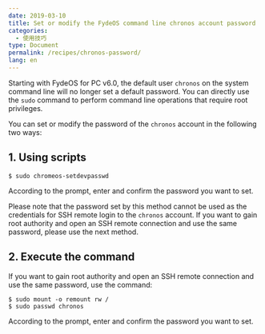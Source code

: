 ```yaml
---
date: 2019-03-10
title: Set or modify the FydeOS command line chronos account password
categories:
  - 使用技巧
type: Document
permalink: /recipes/chronos-password/
lang: en
---
```


Starting with FydeOS for PC v6.0, the default user `chronos` on the system command line will no longer set a default password. You can directly use the `sudo` command to perform command line operations that require root privileges.

You can set or modify the password of the `chronos` account in the following two ways:

## 1. Using scripts

```
$ sudo chromeos-setdevpasswd
```
According to the prompt, enter and confirm the password you want to set.

Please note that the password set by this method cannot be used as the credentials for SSH remote login to the `chronos` account. If you want to gain root authority and open an SSH remote connection and use the same password, please use the next method.


## 2. Execute the command

If you want to gain root authority and open an SSH remote connection and use the same password, use the command:

```
$ sudo mount -o remount rw /
$ sudo passwd chronos
```
According to the prompt, enter and confirm the password you want to set.
